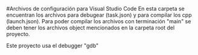 #Archivos de configuración para Visual Studio Code
En esta carpeta se encuentran los archivos para debugear (task.json) y para compilar los cpp (launch.json). Para poder compilar los archivos con terminación "main" se deben tener los archivos object mencionados en la carpeta root del proyecto.

Este proyecto usa el debugger "gdb"
